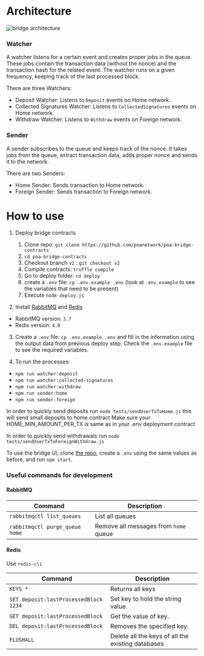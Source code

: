 # Architecture

![bridge architecture](https://user-images.githubusercontent.com/417134/40630604-4a41c986-62aa-11e8-999e-08dca615532d.png)

### Watcher
A watcher listens for a certain event and creates proper jobs in the queue. These jobs contain the transaction data (without the nonce) and the transaction hash for the related event. The watcher runs on a given frequency, keeping track of the last processed block.

There are three Watchers:
- Deposit Watcher: Listens to `Deposit` events on Home network. 
- Collected Signatures Watcher: Listens to `CollectedSignatures` events on Home network. 
- Withdraw Watcher: Listens to `Withdraw` events on Foreign network. 

### Sender
A sender subscribes to the queue and keeps track of the nonce. It takes jobs from the queue, extract transaction data, adds proper nonce and sends it to the network.

There are two Senders:
- Home Sender: Sends transaction to Home network. 
- Foreign Sender: Sends transaction to Foreign network. 

# How to use

1. Deploy bridge contracts
    1. Clone repo: `git clone https://github.com/poanetwork/poa-bridge-contracts`
    2. `cd poa-bridge-contracts`
    3. Checkout branch `v2` : `git checkout v2`
    4. Compile contracts: `truffle compile`
    5. Go to deploy folder: `cd deploy`
    6. create a `.env` file: `cp .env.example .env` (look at `.env.example` to see the variables that need to be present)
    7. Execute `node deploy.js`

2. Install [RabbitMQ](https://www.rabbitmq.com/) and [Redis](https://redis.io/)
  - RabbitMQ version: `3.7`
  - Redis version: `4.0`

3. Create a `.env` file: `cp .env.example .env` and fill in the information using the output data from previous deploy step. Check the `.env.example` file to see the required variables.

4. To run the processes:
  - `npm run watcher:deposit`
  - `npm run watcher:collected-signatures`
  - `npm run watcher:withdraw`
  - `npm run sender:home`
  - `npm run sender:foreign`

In order to quickly send deposits run
`node tests/sendUserTxToHome.js`
this will send small deposits to home contract
Make sure your HOME\_MIN\_AMOUNT\_PER\_TX is same as in your .env deployment contract

In order to quickly send withdrawals run
`node tests/sendUserTxToForeignWithdraw.js`

To use the bridge UI, clone [the repo](https://github.com/poanetwork/bridge-ui/),
create a `.env` using the same values as before, and run `npm start`.

### Useful commands for development

#### RabbitMQ
Command | Description
--- | ---
`rabbitmqctl list_queues` | List all queues
`rabbitmqctl purge_queue home` | Remove all messages from `home` queue 

#### Redis
Use `redis-cli`

Command | Description
--- | ---
`KEYS *` | Returns all keys
`SET deposit:lastProcessedBlock 1234` | Set key to hold the string value.
`GET deposit:lastProcessedBlock` | Get the value of key.
`DEL deposit:lastProcessedBlock` | Removes the specified key.
`FLUSHALL` | Delete all the keys of all the existing databases
